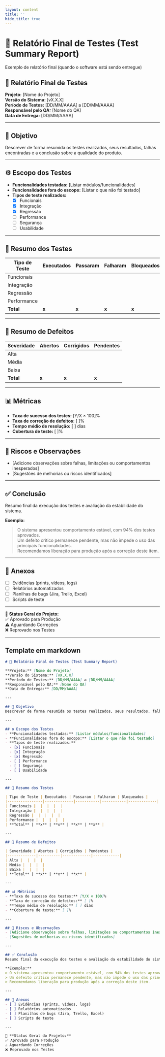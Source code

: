 ```yaml
---
layout: content
title: ''
hide_title: true
---
```


# 🤖 Relatório Final de Testes (Test Summary Report)
Exemplo de relatório final (quando o software está sendo entregue)

## 🧾 Relatório Final de Testes 

**Projeto:** [Nome do Projeto]  
**Versão do Sistema:** [vX.X.X]  
**Período de Testes:** [DD/MM/AAAA] a [DD/MM/AAAA]  
**Responsável pelo QA:** [Nome do QA]  
**Data de Entrega:** [DD/MM/AAAA]

---

## 🎯 Objetivo
Descrever de forma resumida os testes realizados, seus resultados, falhas encontradas e a conclusão sobre a qualidade do produto.

---

## ⚙️ Escopo dos Testes
- **Funcionalidades testadas:** [Listar módulos/funcionalidades]  
- **Funcionalidades fora do escopo:** [Listar o que não foi testado]  
- **Tipos de teste realizados:**  
  - [x] Funcionais  
  - [x] Integração  
  - [x] Regressão  
  - [ ] Performance  
  - [ ] Segurança  
  - [ ] Usabilidade  

---

## 🧪 Resumo dos Testes

| Tipo de Teste | Executados | Passaram | Falharam | Bloqueados |
|----------------|-------------|-----------|-----------|-------------|
| Funcionais |  |  |  |  |
| Integração |  |  |  |  |
| Regressão |  |  |  |  |
| Performance |  |  |  |  |
| **Total** | **x** | **x** | **x** | **x** |

---

## 🐞 Resumo de Defeitos

| Severidade | Abertos | Corrigidos | Pendentes |
|-------------|----------|-------------|------------|
| Alta |  |  |  |
| Média |  |  |  |
| Baixa |  |  |  |
| **Total** | **x** | **x** | **x** |

---

## 📊 Métricas
- **Taxa de sucesso dos testes:** [Y/X × 100]%  
- **Taxa de correção de defeitos:** [ ]%  
- **Tempo médio de resolução:** [ ] dias  
- **Cobertura de teste:** [ ]%  

---

## 🧠 Riscos e Observações
- [Adicione observações sobre falhas, limitações ou comportamentos inesperados]  
- [Sugestões de melhorias ou riscos identificados]  

---

## ✅ Conclusão
Resumo final da execução dos testes e avaliação da estabilidade do sistema.

**Exemplo:**  
> O sistema apresentou comportamento estável, com 94% dos testes aprovados.  
> Um defeito crítico permanece pendente, mas não impede o uso das principais funcionalidades.  
> Recomendamos liberação para produção após a correção deste item.

---

## 📎 Anexos
- [ ] Evidências (prints, vídeos, logs)  
- [ ] Relatórios automatizados  
- [ ] Planilhas de bugs (Jira, Trello, Excel)  
- [ ] Scripts de teste  

---

🧩 **Status Geral do Projeto:**  
✅ Aprovado para Produção  
⚠️ Aguardando Correções  
❌ Reprovado nos Testes  

---

## Template em markdown

```md
# 🧾 Relatório Final de Testes (Test Summary Report)

**Projeto:** [Nome do Projeto]  
**Versão do Sistema:** [vX.X.X]  
**Período de Testes:** [DD/MM/AAAA] a [DD/MM/AAAA]  
**Responsável pelo QA:** [Nome do QA]  
**Data de Entrega:** [DD/MM/AAAA]

---

## 🎯 Objetivo
Descrever de forma resumida os testes realizados, seus resultados, falhas encontradas e a conclusão sobre a qualidade do produto.

---

## ⚙️ Escopo dos Testes
- **Funcionalidades testadas:** [Listar módulos/funcionalidades]  
- **Funcionalidades fora do escopo:** [Listar o que não foi testado]  
- **Tipos de teste realizados:**  
  - [x] Funcionais  
  - [x] Integração  
  - [x] Regressão  
  - [ ] Performance  
  - [ ] Segurança  
  - [ ] Usabilidade  

---

## 🧪 Resumo dos Testes

| Tipo de Teste | Executados | Passaram | Falharam | Bloqueados |
|----------------|-------------|-----------|-----------|-------------|
| Funcionais |  |  |  |  |
| Integração |  |  |  |  |
| Regressão |  |  |  |  |
| Performance |  |  |  |  |
| **Total** | **x** | **x** | **x** | **x** |

---

## 🐞 Resumo de Defeitos

| Severidade | Abertos | Corrigidos | Pendentes |
|-------------|----------|-------------|------------|
| Alta |  |  |  |
| Média |  |  |  |
| Baixa |  |  |  |
| **Total** | **x** | **x** | **x** |

---

## 📊 Métricas
- **Taxa de sucesso dos testes:** [Y/X × 100]%  
- **Taxa de correção de defeitos:** [ ]%  
- **Tempo médio de resolução:** [ ] dias  
- **Cobertura de teste:** [ ]%  

---

## 🧠 Riscos e Observações
- [Adicione observações sobre falhas, limitações ou comportamentos inesperados]  
- [Sugestões de melhorias ou riscos identificados]  

---

## ✅ Conclusão
Resumo final da execução dos testes e avaliação da estabilidade do sistema.

**Exemplo:**  
> O sistema apresentou comportamento estável, com 94% dos testes aprovados.  
> Um defeito crítico permanece pendente, mas não impede o uso das principais funcionalidades.  
> Recomendamos liberação para produção após a correção deste item.

---

## 📎 Anexos
- [ ] Evidências (prints, vídeos, logs)  
- [ ] Relatórios automatizados  
- [ ] Planilhas de bugs (Jira, Trello, Excel)  
- [ ] Scripts de teste  

---

🧩 **Status Geral do Projeto:**  
✅ Aprovado para Produção  
⚠️ Aguardando Correções  
❌ Reprovado nos Testes  
```